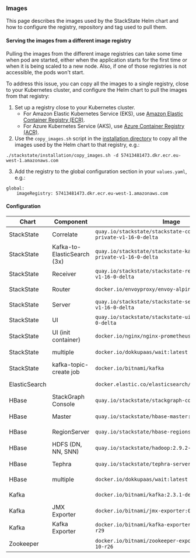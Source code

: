 

### Images

This page describes the images used by the StackState Helm chart and how to configure the registry, repository and tag used to pull them.

#### Serving the images from a different image registry

Pulling the images from the different image registries can take some time when pod are started, either when the application starts for the first time or when it is being scaled to a new node. Also, if one of those registries is not accessible, the pods won't start.

To address this issue, you can copy all the images to a single registry, close to your Kubernetes cluster, and configure the Helm chart to pull the images from that registry:

1. Set up a registry close to your Kubernetes cluster.
    * For Amazon Elastic Kubernetes Service (EKS), use [Amazon Elastic Container Registry (ECR)](https://aws.amazon.com/ecr/).
    * For Azure Kubernetes Service (AKS), use [Azure Container Registry (ACR)](https://azure.microsoft.com/en-us/services/container-registry/).
1. Use the `copy_images.sh` script in the [installation directory](https://github.com/StackVista/helm-charts/tree/master/stable/stackstate/installation) to copy all the images used by the Helm chart to that registry, e.g.:
```
./stackstate/installation/copy_images.sh -d 57413481473.dkr.ecr.eu-west-1.amazonaws.com
```

3. Add the registry to the global configuration section in your `values.yaml`, e.g.:
```
global:
    imageRegistry: 57413481473.dkr.ecr.eu-west-1.amazonaws.com
```


#### Configuration

 Chart | Component | Image | Value for registry | Value for repository | Value for tag
---|---|---|---|---|---
StackState | Correlate |  `quay.io/stackstate/stackstate-correlate:sts-private-v1-16-0-delta` | `stackstate.components.all.image.registry` <br/> (can be overridden with `global.imageRegistry`) | `stackstate.components.correlate.image.repository` | `stackstate.components.correlate.image.tag` <br/> (defaults to `stackstate.components.all.image.tag`)
StackState | Kafka-to-ElasticSearch (3x) | `quay.io/stackstate/stackstate-kafka-to-es:sts-private-v1-16-0-delta` | `stackstate.components.all.image.registry` <br/> (can be overridden with `global.imageRegistry`) | `stackstate.components.k2es.image.repository` | `stackstate.components.k2es.image.tag` <br/> (defaults to `stackstate.components.all.image.tag`)
StackState | Receiver | `quay.io/stackstate/stackstate-receiver:sts-private-v1-16-0-delta` | `stackstate.components.all.image.registry` <br/> (can be overridden with `global.imageRegistry`) | `stackstate.components.receiver.image.repository` | `stackstate.components.receiver.image.tag` <br/> (defaults to `stackstate.components.all.image.tag`)
StackState | Router | `docker.io/envoyproxy/envoy-alpine:v1.12.1` | `stackstate.components.router.image.registry` <br/> (can be overridden with `global.imageRegistry`) | `stackstate.components.router.image.repository` | `stackstate.components.router.image.tag`
StackState | Server | `quay.io/stackstate/stackstate-server:sts-private-v1-16-0-delta` | `stackstate.components.all.image.registry` <br/> (can be overridden with `global.imageRegistry`) | `stackstate.components.server.image.repository` | `stackstate.components.server.image.tag` <br/> (defaults to `stackstate.components.all.image.tag`)
StackState | UI | `quay.io/stackstate/stackstate-ui:sts-private-v1-16-0-delta` | `stackstate.components.all.image.registry` <br/> (can be overridden with `global.imageRegistry`) | `stackstate.components.ui.image.repository` | `stackstate.components.ui.image.tag` <br/> (defaults to `stackstate.components.all.image.tag`)
StackState | UI (init container) | `docker.io/nginx/nginx-prometheus-exporter:0.4.2` | `stackstate.components.nginxPrometheusExporter.image.registry` <br/> (can be overridden with `global.imageRegistry`) | `stackstate.components.nginxPrometheusExporter.image.repository` | `stackstate.components.nginxPrometheusExporter.image.tag`
StackState | multiple | `docker.io/dokkupaas/wait:latest` | `stackstate.components.wait.image.registry` <br/> (can be overridden with `global.imageRegistry`) | `stackstate.components.wait.image.repository` | `stackstate.components.wait.image.tag`
StackState | kafka-topic-create job | `docker.io/bitnami/kafka` | `stackstate.components.kafkaTopicCreate.image.registry` <br/> (can be overridden with `global.imageRegistry`) | `stackstate.components.kafkaTopicCreate.image.repository` | `stackstate.components.kafkaTopicCreate.image.tag`
ElasticSearch | | `docker.elastic.co/elasticsearch/elasticsearch:7.4.1` | `elasticSearch.imageRegistry` <br/> (can be overridden with `global.imageRegistry`) | `elasticsearch.imageRepository` | `elasticsearch.imageTag`
HBase | StackGraph Console | `quay.io/stackstate/stackgraph-console:1.5.3` | `hbase.all.image.registry` <br/> (can be overridden with `global.imageRegistry`) |`hbase.console.image.repository` | `hbase.console.image.tag` <br/> (defaults to `hbase.stackgraph.image.tag`)
HBase | Master | `quay.io/stackstate/hbase-master:1.5.3` | `hbase.all.image.registry` <br/> (can be overridden with `global.imageRegistry`) |`hbase.hbase.master.image.repository` | `hbase.hbase.master.image.tag` <br/> (defaults to `hbase.stackgraph.image.tag`)
HBase | RegionServer | `quay.io/stackstate/hbase-regionserver:1.5.3` | `hbase.all.image.registry` <br/> (can be overridden with `global.imageRegistry`) |`hbase.hbase.regionserver.image.repository` | `hbase.hbase.regionserver.image.tag` <br/> (defaults to `stackgraph.image.tag`)
HBase | HDFS (DN, NN, SNN) | `quay.io/stackstate/hadoop:2.9.2-java11` | `hbase.all.image.registry` <br/> (can be overridden with `global.imageRegistry`) |`hbase.hdfs.image.repository` | `hbase.hdfs.image.tag`
HBase | Tephra | `quay.io/stackstate/tephra-server:1.5.3` | `hbase.all.image.registry` <br/> (can be overridden with `global.imageRegistry`) | `hbase.tephra.image.repository` | `hbase.tephra.image.tag` <br/> (defaults to `hbase.stackgraph.image.tag`)
HBase | multiple | `docker.io/dokkupaas/wait:latest` | `hbase.wait.image.registry` <br/> (can be overridden with `global.imageRegistry`) | `hbase.wait.image.repository` | `hbase.wait.image.tag`
Kafka | | `docker.io/bitnami/kafka:2.3.1-debian-9-r41` | `kafka.image.registry` <br/> (can be overridden with `global.imageRegistry`) | `kafka.image.repository` | `kafka.image.tag`
Kafka | JMX Exporter | `docker.io/bitnami/jmx-exporter:0.12.0-debian-10-r29` | `kafka.metrics.jmx.image.registry` <br/> (can be overridden with `global.imageRegistry`) | `kafka.metrics.jmx.image.repository` | `kafka.metrics.jmx.image.tag`
Kafka | Kafka Exporter | `docker.io/bitnami/kafka-exporter:1.2.0-debian-10-r29` | `kafka.metrics.kafka.image.registry` <br/> (can be overridden with `global.imageRegistry`) | `kafka.metrics.kafka.image.repository` | `kafka.metrics.kafka.image.tag`
Zookeeper | | `docker.io/bitnami/zookeeper-exporter:0.1.3-debian-10-r26` | `zookeeper.image.registry` <br/> (can be overridden with `global.imageRegistry`) | `zookeeper.image.repository` | `zookeeper.image.tag`
